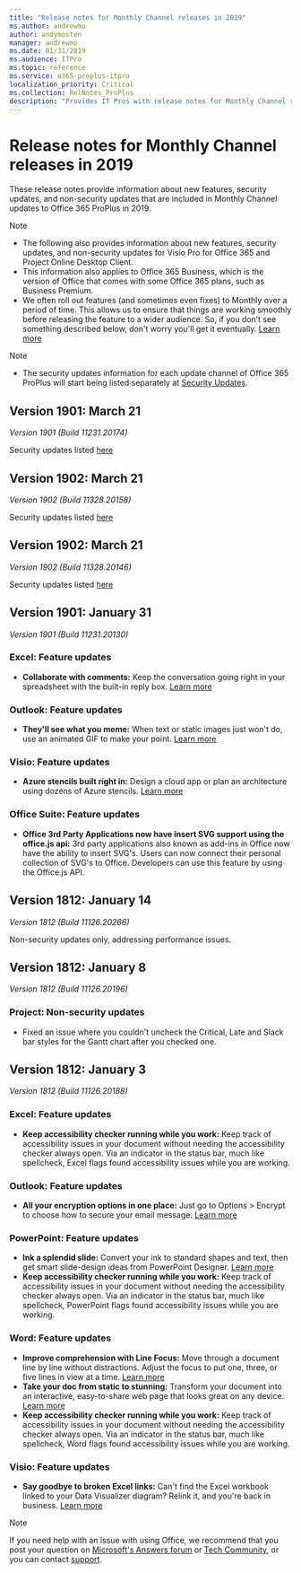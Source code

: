 ```yaml
---
title: "Release notes for Monthly Channel releases in 2019"
ms.author: andrewmo
author: andymosten
manager: andrewmo
ms.date: 01/31/2019
ms.audience: ITPro
ms.topic: reference
ms.service: o365-proplus-itpro
localization_priority: Critical
ms.collection: RelNotes_ProPlus
description: "Provides IT Pros with release notes for Monthly Channel releases for Office 365 ProPlus in 2019"
---
```


# Release notes for Monthly Channel releases in 2019

These release notes provide information about new features, security updates, and non-security updates that are included in Monthly Channel updates to Office 365 ProPlus in 2019.
 
 > [!NOTE]
> - The following also provides information about new features, security updates, and non-security updates for Visio Pro for Office 365 and Project Online Desktop Client.
> - This information also applies to Office 365 Business, which is the version of Office that comes with some Office 365 plans, such as Business Premium.
> - We often roll out features (and sometimes even fixes) to Monthly over a period of time. This allows us to ensure that things are working smoothly before releasing the feature to a wider audience. So, if you don’t see something described below, don't worry you'll get it eventually. [Learn more](https://support.office.com/en-us/article/when-do-i-get-the-newest-features-in-for-office-365-da36192c-58b9-4bc9-8d51-bb6eed468516?ui=en-US&rs=en-US&ad=US)

 > [!NOTE]
> - The security updates information for each update channel of Office 365 ProPlus will start being listed separately at [Security Updates](office365-proplus-security-updates.md). 

## Version 1901: March 21
*Version 1901 (Build 11231.20174)*

Security updates listed [here](https://docs.microsoft.com/en-us/officeupdates/office365-proplus-security-updates)
## Version 1902: March 21
*Version 1902 (Build 11328.20158)*

Security updates listed [here](https://docs.microsoft.com/en-us/officeupdates/office365-proplus-security-updates)
## Version 1902: March 21
*Version 1902 (Build 11328.20146)*

Security updates listed [here](https://docs.microsoft.com/en-us/officeupdates/office365-proplus-security-updates)
## Version 1901: January 31
*Version 1901 (Build 11231.20130)* 

### Excel: Feature updates

- **Collaborate with comments:** Keep the conversation going right in your spreadsheet with the built-in reply box. [Learn more](https://support.office.com/article/bdcc9f5d-38e2-45b4-9a92-0b2b5c7bf6f8)

### Outlook: Feature updates

- **They'll see what you meme:** When text or static images just won't do, use an animated GIF to make your point. [Learn more](https://support.office.com/article/114BB251-861F-41CD-B20F-7E7289630C5B)
 
### Visio: Feature updates

- **Azure stencils built right in:** Design a cloud app or plan an architecture using dozens of Azure stencils. [Learn more](https://support.office.com/article/efbb25e7-c80e-42e1-b1ad-7ef630ff01b7)

### Office Suite: Feature updates

- **Office 3rd Party Applications now have insert SVG support using the office.js api:** 3rd party applications also known as add-ins in Office now have the ability to insert SVG's. Users can now connect their personal collection of SVG's to Office. Developers can use this feature by using the Office.js API.


## Version 1812: January 14
*Version 1812 (Build 11126.20266)* 

Non-security updates only, addressing performance issues.

## Version 1812: January 8
*Version 1812 (Build 11126.20196)* 

### Project: Non-security updates
- Fixed an issue where you couldn't uncheck the Critical, Late and Slack bar styles for the Gantt chart after you checked one.

## Version 1812: January 3
*Version 1812 (Build 11126.20188)* 

### Excel: Feature updates

- **Keep accessibility checker running while you work:** Keep track of accessibility issues in your document without needing the accessibility checker always open. Via an indicator in the status bar, much like spellcheck, Excel flags found accessibility issues while you are working. 

### Outlook: Feature updates

- **All your encryption options in one place:** Just go to Options > Encrypt to choose how to secure your email message. [Learn more](https://support.office.com/article/373339cb-bf1a-4509-b296-802a39d801dc)


### PowerPoint: Feature updates

- **Ink a splendid slide:** Convert your ink to standard shapes and text, then get smart slide-design ideas from PowerPoint Designer. [Learn more](https://support.office.com/article/53c77d7b-dc40-45c2-b684-81415eac0617)
- **Keep accessibility checker running while you work:** Keep track of accessibility issues in your document without needing the accessibility checker always open. Via an indicator in the status bar, much like spellcheck, PowerPoint flags found accessibility issues while you are working. 

### Word: Feature updates

- **Improve comprehension with Line Focus:** Move through a document line by line without distractions. Adjust the focus to put one, three, or five lines in view at a time. [Learn more](https://support.office.com/article/a857949f-c91e-4c97-977c-a4efcaf9b3c1)
- **Take your doc from static to stunning:** Transform your document into an interactive, easy-to-share web page that looks great on any device. [Learn more](https://support.office.com/article/65912b2d-8b81-41e1-ac52-c20a65ce8ecf)
- **Keep accessibility checker running while you work:** Keep track of accessibility issues in your document without needing the accessibility checker always open. Via an indicator in the status bar, much like spellcheck, Word flags found accessibility issues while you are working. 

### Visio: Feature updates

- **Say goodbye to broken Excel links:** Can't find the Excel workbook linked to your Data Visualizer diagram? Relink it, and you're back in business. [Learn more](https://support.office.com/article/17211b46-d144-4ca2-9ea7-b0f48f0ae0a6)



> [!NOTE]
> If you need help with an issue with using Office, we recommend that you post your question on [Microsoft's Answers forum](https://answers.microsoft.com/) or [Tech Community](https://techcommunity.microsoft.com/), or you can contact [support](https://support.microsoft.com/contactus).